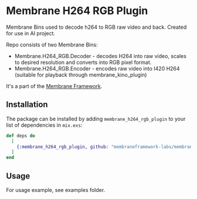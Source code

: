 # Membrane H264 RGB Plugin

Membrane Bins used to decode h264 to RGB raw video and back. Created for use in AI project.

Repo consists of two Membrane Bins:
 - Membrane.H264_RGB.Decoder - decodes H264 into raw video, scales to desired resolution and converts into RGB pixel format.
 - Membrane.H264_RGB.Encoder - encodes raw video into I420 H264 (suitable for playback through membrane_kino_plugin)

It's a part of the [Membrane Framework](https://membrane.stream).

## Installation

The package can be installed by adding `membrane_h264_rgb_plugin` to your list of dependencies in `mix.exs`:

```elixir
def deps do
  [
    {:membrane_h264_rgb_plugin, github: "membraneframework-labs/membrane_h264_rgb_plugin", tag: "v0.2.0"}
  ]
end
```

## Usage

For usage example, see examples folder.

